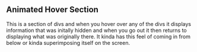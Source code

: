 ## Animated Hover Section

This is a section of divs and when you hover over any of the divs it displays information that was initally hidden and when you go out it then returns to displaying what was originally there. It kinda has this feel of coming in from below or kinda superimposing itself on the screen.
